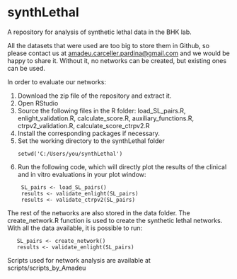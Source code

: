 # synthLethal

A repository for analysis of synthetic lethal data in the BHK lab.

All the datasets that were used are too big to store them in Github, so please contact us at amadeu.carceller.pardina@gmail.com and we would be happy to share it. Without it, no networks can be created, but existing ones can be used.

In order to evaluate our networks:

1. Download the zip file of the repository and extract it. 
2. Open RStudio
3. Source the following files in the R folder: load_SL_pairs.R, enlight_validation.R, calculate_score.R, auxiliary_functions.R, ctrpv2_validation.R, calculate_score_ctrpv2.R
4. Install the corresponding packages if necessary.
5. Set the working directory to the synthLethal folder
   ```
   setwd('C:/Users/you/synthLethal')
   ```
6. Run the following code, which will directly plot the results of the clinical and in vitro evaluations in your plot window:
   ```
    SL_pairs <- load_SL_pairs()
    results <- validate_enlight(SL_pairs)
    results <- validate_ctrpv2(SL_pairs)
   ```
The rest of the networks are also stored in the data folder. The create_network.R function is used to create the synthetic lethal networks. With all the data available, it is possible to run:
 ```
    SL_pairs <- create_network()
    results <- validate_enlight(SL_pairs)
   ```
Scripts used for network analysis are available at scripts/scripts_by_Amadeu
